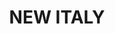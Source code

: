 ---
lastmod: '2025-04-06T06:05:20+00:00'
latitude: -29.156771
layout: suburb
longitude: 153.303855
postcode: '2472'
state: NSW
title: NEW ITALY
url: /nsw/new-italy/
---
